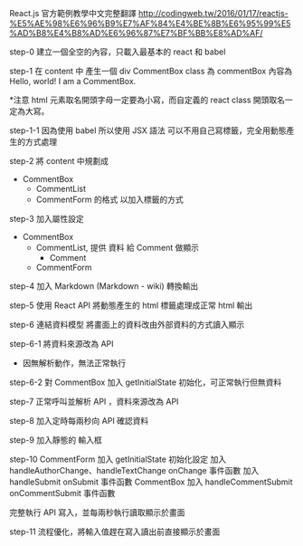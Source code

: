 React.js 官方範例教學中文完整翻譯
http://codingweb.tw/2016/01/17/reactjs-%E5%AE%98%E6%96%B9%E7%AF%84%E4%BE%8B%E6%95%99%E5%AD%B8%E4%B8%AD%E6%96%87%E7%BF%BB%E8%AD%AF/

step-0
建立一個全空的內容，只載入最基本的 react 和 babel

step-1
在 content 中 產生一個
div CommentBox
class 為 commentBox
內容為 Hello, world! I am a CommentBox.

*注意 html 元素取名開頭字母一定要為小寫，而自定義的 react class 開頭取名一定為大寫。

step-1-1
因為使用 babel 所以使用 JSX 語法
可以不用自己寫標籤，完全用動態產生的方式處理

step-2
將 content 中規劃成
- CommentBox
  - CommentList
  - CommentForm
的格式
以加入標籤的方式

step-3
加入屬性設定
- CommentBox
  - CommentList, 提供 資料 給 Comment 做顯示
    - Comment
  - CommentForm

step-4
加入 Markdown (Markdown - wiki)
轉換輸出

step-5
使用 React API 將動態產生的 html 標籤處理成正常 html 輸出

step-6
連結資料模型
將畫面上的資料改由外部資料的方式讀入顯示

step-6-1
將資料來源改為 API

* 因無解析動作，無法正常執行

step-6-2
對 CommentBox 加入 getInitialState 初始化，可正常執行但無資料

step-7
正常呼叫並解析 API ，資料來源改為 API

step-8
加入定時每兩秒向 API 確認資料

step-9
加入靜態的 輸入框

step-10
CommentForm
加入 getInitialState 初始化設定
加入 handleAuthorChange、handleTextChange onChange 事件函數
加入 handleSubmit onSubmit 事件函數
CommentBox
加入 handleCommentSubmit onCommentSubmit 事件函數

完整執行 API 寫入，並每兩秒執行讀取顯示於畫面

step-11
流程優化，將輸入值趕在寫入讀出前直接顯示於畫面
